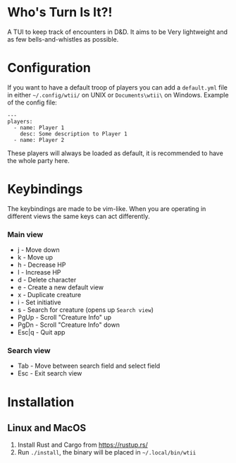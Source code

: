 # Who's Turn Is It?!
A TUI to keep track of encounters in D&D. It aims to be Very lightweight and as few bells-and-whistles as possible.

# Configuration
If you want to have a default troop of players you can add a `default.yml` file in either `~/.config/wtii/` on UNIX or
`Documents\wtii\` on Windows. Example of the config file:

```
---
players:
  - name: Player 1
    desc: Some description to Player 1
  - name: Player 2
```

These players will always be loaded as default, it is recommended to have the whole party here.

# Keybindings
The keybindings are made to be vim-like. When you are operating in different views the same keys can act differently.

### Main view

- j - Move down
- k - Move up
- h - Decrease HP
- l - Increase HP
- d - Delete character
- e - Create a new default view
- x - Duplicate creature
- i - Set initiative
- s - Search for creature (opens up `Search view`)
- PgUp - Scroll "Creature Info" up
- PgDn - Scroll "Creature Info" down
- Esc|q - Quit app

### Search view

- Tab - Move between search field and select field
- Esc - Exit search view

# Installation
## Linux and MacOS
1. Install Rust and Cargo from https://rustup.rs/
2. Run `./install`, the binary will be placed in `~/.local/bin/wtii`
